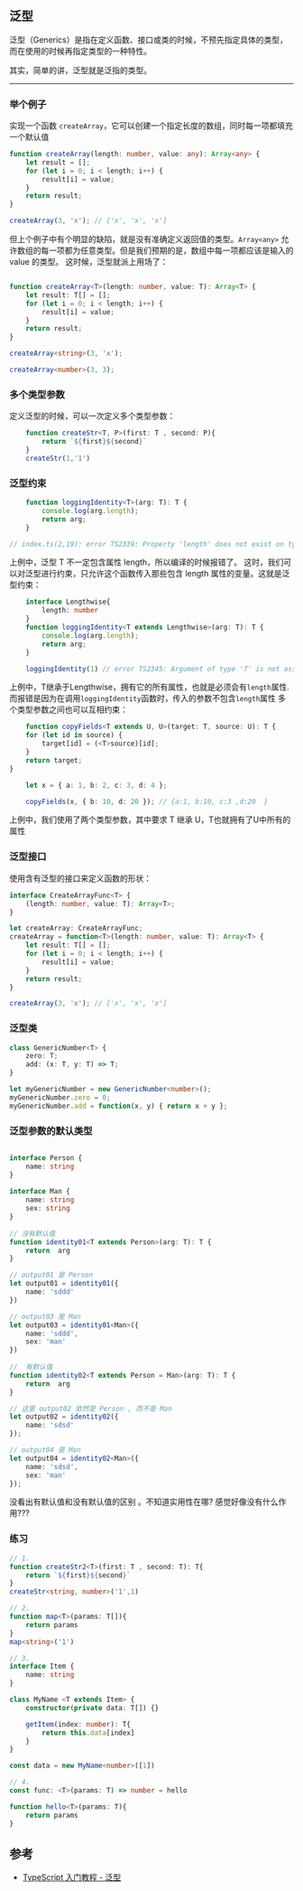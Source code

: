 ## 泛型

泛型（Generics）是指在定义函数、接口或类的时候，不预先指定具体的类型，而在使用的时候再指定类型的一种特性。

其实，简单的讲，泛型就是泛指的类型。

* * *
### 举个例子

实现一个函数 `createArray`，它可以创建一个指定长度的数组，同时每一项都填充一个默认值

```typescript
function createArray(length: number, value: any): Array<any> {
    let result = [];
    for (let i = 0; i < length; i++) {
        result[i] = value;
    }
    return result;
}

createArray(3, 'x'); // ['x', 'x', 'x']
```

但上个例子中有个明显的缺陷，就是没有准确定义返回值的类型。`Array<any>` 允许数组的每一项都为任意类型。但是我们预期的是，数组中每一项都应该是输入的 value 的类型。
这时候，泛型就派上用场了：

```typescript

function createArray<T>(length: number, value: T): Array<T> {
    let result: T[] = [];
    for (let i = 0; i < length; i++) {
        result[i] = value;
    }
    return result;
}

createArray<string>(3, 'x');

createArray<number>(3, 3); 

```
### 多个类型参数

定义泛型的时候，可以一次定义多个类型参数：

```typescript
    function createStr<T, P>(first: T , second: P){
        return `${first}${second}`
    }
    createStr(1,'1') 
```
### 泛型约束

```typescript
    function loggingIdentity<T>(arg: T): T {
        console.log(arg.length);
        return arg;
    }

// index.ts(2,19): error TS2339: Property 'length' does not exist on type 'T'.
```
上例中，泛型 T 不一定包含属性 length，所以编译的时候报错了。
这时，我们可以对泛型进行约束，只允许这个函数传入那些包含 length 属性的变量。这就是泛型约束：

```typescript
    interface Lengthwise{
        length: number
    }
    function loggingIdentity<T extends Lengthwise>(arg: T): T {
        console.log(arg.length);
        return arg;
    }

    loggingIdentity(1) // error TS2345: Argument of type '7' is not assignable to parameter of type 'Lengthwise'.
```

上例中，T继承于Lengthwise，拥有它的所有属性，也就是必须会有`length`属性.而报错是因为在调用`loggingIdentity`函数时，传入的参数不包含`length`属性
多个类型参数之间也可以互相约束：

```typescript
    function copyFields<T extends U, U>(target: T, source: U): T {
    for (let id in source) {
        target[id] = (<T>source)[id];
    }
    return target;
}

    let x = { a: 1, b: 2, c: 3, d: 4 };

    copyFields(x, { b: 10, d: 20 }); // {a:1, b:10, c:3 ,d:20  }
```
上例中，我们使用了两个类型参数，其中要求 T 继承 U，T也就拥有了U中所有的属性

### 泛型接口

使用含有泛型的接口来定义函数的形状：

```typescript
interface CreateArrayFunc<T> {
    (length: number, value: T): Array<T>;
}

let createArray: CreateArrayFunc;
createArray = function<T>(length: number, value: T): Array<T> {
    let result: T[] = [];
    for (let i = 0; i < length; i++) {
        result[i] = value;
    }
    return result;
}

createArray(3, 'x'); // ['x', 'x', 'x']
```
### 泛型类

```typescript
class GenericNumber<T> {
    zero: T;
    add: (x: T, y: T) => T;
}

let myGenericNumber = new GenericNumber<number>();
myGenericNumber.zero = 0;
myGenericNumber.add = function(x, y) { return x + y };
```
### 泛型参数的默认类型

```typescript

interface Person {
    name: string
}
  
interface Man {
    name: string
    sex: string
}
  
// 没有默认值
function identity01<T extends Person>(arg: T): T {
    return  arg
}

// output01 是 Person 
let output01 = identity01({
    name: 'sddd'
})

// output03 是 Man
let output03 = identity01<Man>({
    name: 'sddd',
    sex: 'man'
})
  
//  有默认值
function identity02<T extends Person = Man>(arg: T): T {
    return  arg
}

// 这里 output02 依然是 Person , 而不是 Man
let output02 = identity02({
    name: 'sdsd'
});  

// output04 是 Man
let output04 = identity02<Man>({
    name: 'sdsd',
    sex: 'man'
});  
```
没看出有默认值和没有默认值的区别 。不知道实用性在哪? 感觉好像没有什么作用???

### 练习

```typescript
// 1.
function createStr2<T>(first: T , second: T): T{
    return `${first}${second}`
}
createStr<string, number>('1',1)

// 2.
function map<T>(params: T[]){
    return params
}
map<string>('1')

// 3.
interface Item {
    name: string
}

class MyName <T extends Item> { 
    constructor(private data: T[]) {}

    getItem(index: number): T{
        return this.data[index]
    }
}

const data = new MyName<number>([1])

// 4.
const func: <T>(params: T) => number = hello

function hello<T>(params: T){
    return params
}
```

## 参考

-   [TypeScript 入门教程 - 泛型](https://ts.xcatliu.com/advanced/generics.html)
